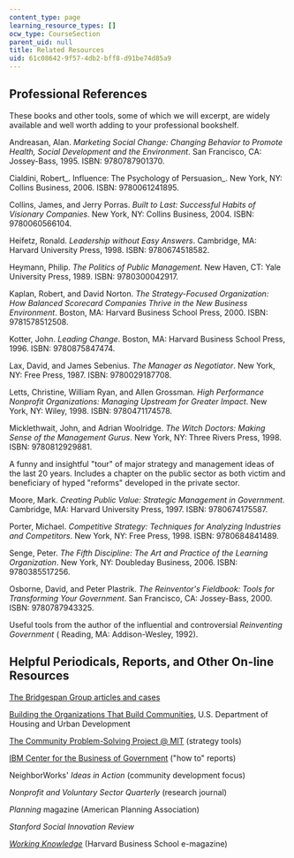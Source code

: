 ```yaml
---
content_type: page
learning_resource_types: []
ocw_type: CourseSection
parent_uid: null
title: Related Resources
uid: 61c08642-9f57-4db2-bff8-d91be74d85a9
---
```


Professional References
-----------------------

These books and other tools, some of which we will excerpt, are widely available and well worth adding to your professional bookshelf.

Andreasan, Alan. _Marketing Social Change: Changing Behavior to Promote Health, Social Development and the Environment_. San Francisco, CA: Jossey-Bass, 1995. ISBN: 9780787901370.

Cialdini, Robert_. Influence: The Psychology of Persuasion_. New York, NY: Collins Business, 2006. ISBN: 9780061241895.

Collins, James, and Jerry Porras. _Built to Last: Successful Habits of Visionary Companies_. New York, NY: Collins Business, 2004. ISBN: 9780060566104.

Heifetz, Ronald. _Leadership without Easy Answers_. Cambridge, MA: Harvard University Press, 1998. ISBN: 9780674518582.

Heymann, Philip. _The Politics of Public Management_. New Haven, CT: Yale University Press, 1989. ISBN: 9780300042917.

Kaplan, Robert, and David Norton. _The Strategy-Focused Organization: How Balanced Scorecard Companies Thrive in the New Business Environment_. Boston, MA: Harvard Business School Press, 2000. ISBN: 9781578512508.

Kotter, John. _Leading Change_. Boston, MA: Harvard Business School Press, 1996. ISBN: 9780875847474.

Lax, David, and James Sebenius. _The Manager as Negotiator_. New York, NY: Free Press, 1987. ISBN: 9780029187708.

Letts, Christine, William Ryan, and Allen Grossman. _High Performance Nonprofit Organizations: Managing Upstream for Greater Impact_. New York, NY: Wiley, 1998. ISBN: 9780471174578.

Micklethwait, John, and Adrian Woolridge. _The Witch Doctors: Making Sense of the Management Gurus_. New York, NY: Three Rivers Press, 1998. ISBN: 9780812929881.

A funny and insightful "tour" of major strategy and management ideas of the last 20 years. Includes a chapter on the public sector as both victim and beneficiary of hyped "reforms" developed in the private sector.

Moore, Mark. _Creating Public Value: Strategic Management in Government_. Cambridge, MA: Harvard University Press, 1997. ISBN: 9780674175587.

Porter, Michael. _Competitive Strategy: Techniques for Analyzing Industries and Competitors_. New York, NY: Free Press, 1998. ISBN: 9780684841489.

Senge, Peter. _The Fifth Discipline: The Art and Practice of the Learning Organization_. New York, NY: Doubleday Business, 2006. ISBN: 9780385517256.

Osborne, David, and Peter Plastrik. _The Reinventor's Fieldbook: Tools for Transforming Your Government_. San Francisco, CA: Jossey-Bass, 2000. ISBN: 9780787943325.

Useful tools from the author of the influential and controversial _Reinventing Government_ ( Reading, MA: Addison-Wesley, 1992).

Helpful Periodicals, Reports, and Other On-line Resources
---------------------------------------------------------

[The Bridgespan Group articles and cases](http://www.bridgespan.org/)

[Building the Organizations That Build Communities](https://www.huduser.gov/Publications/pdf/buldOrgCommunities.pdf), U.S. Department of Housing and Urban Development

[The Community Problem-Solving Project @ MIT](http://web.mit.edu/cpsproject/home.html) (strategy tools)

[IBM Center for the Business of Government](http://www.businessofgovernment.org/) ("how to" reports)

NeighborWorks' _Ideas in Action_ (community development focus)

_Nonprofit and Voluntary Sector Quarterly_ (research journal)

_Planning_ magazine (American Planning Association)

_Stanford Social Innovation Review_

[_Working Knowledge_](http://hbswk.hbs.edu/) (Harvard Business School e-magazine)